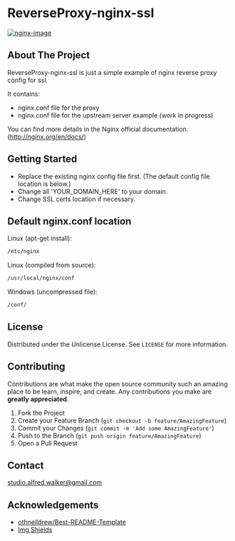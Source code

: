 # ReverseProxy-nginx-ssl


[![nginx-image]][nginx-url]


<!-- ABOUT THE PROJECT -->
## About The Project

ReverseProxy-nginx-ssl is just a simple example of nginx reverse proxy config for ssl.

It contains:
* nginx.conf file for the proxy
* nginx.conf file for the upstream server example (work in progress)

You can find more details in the Nginx official documentation. (http://nginx.org/en/docs/)



<!-- GETTING STARTED -->
<!-- GETTING STARTED -->
## Getting Started
* Replace the existing nginx config file first.
(The default config file location is below.)
* Change all 'YOUR_DOMAIN_HERE' to your domain.
* Change SSL certs location if necessary.


## Default nginx.conf location

Linux (apt-get install):

```sh
/etc/nginx
```

Linux (compiled from source):

```sh
/usr/local/nginx/conf
```

Windows (uncompressed file):

```sh
/conf/
```

<!-- LICENSE -->
## License

Distributed under the Unlicense License. See `LICENSE` for more information.


<!-- CONTRIBUTING -->
## Contributing

Contributions are what make the open source community such an amazing place to be learn, inspire, and create. Any contributions you make are **greatly appreciated**.

1. Fork the Project
2. Create your Feature Branch (`git checkout -b feature/AmazingFeature`)
3. Commit your Changes (`git commit -m 'Add some AmazingFeature'`)
4. Push to the Branch (`git push origin feature/AmazingFeature`)
5. Open a Pull Request


<!-- CONTACT -->
## Contact

studio.alfred.walker@gmail.com


<!-- ACKNOWLEDGEMENTS -->
## Acknowledgements
* [othneildrew/Best-README-Template](https://github.com/othneildrew/Best-README-Template)
* [Img Shields](https://shields.io)


<!-- MARKDOWN LINKS & IMAGES -->
<!-- https://www.markdownguide.org/basic-syntax/#reference-style-links -->
[nginx-image]: https://img.shields.io/badge/nginx-v1.14.0-blue
[nginx-url]: https://nginx.org/en/
[contributors-shield]: https://img.shields.io/github/contributors/othneildrew/Best-README-Template.svg?style=flat-square
[contributors-url]: https://github.com/othneildrew/Best-README-Template/graphs/contributors
